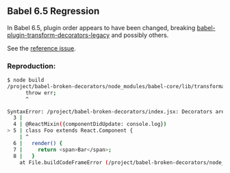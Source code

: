 ## Babel 6.5 Regression

In Babel 6.5, plugin order appears to have been changed, breaking
[babel-plugin-transform-decorators-legacy](https://github.com/loganfsmyth/babel-plugin-transform-decorators-legacy)
and possibly others.

See the [reference issue](https://github.com/loganfsmyth/babel-plugin-transform-decorators-legacy/issues/19).

### Reproduction:

```bash
$ node build
/project/babel-broken-decorators/node_modules/babel-core/lib/transformation/file/index.js:585
      throw err;
      ^

SyntaxError: /project/babel-broken-decorators/index.jsx: Decorators are not supported yet in 6.x pending proposal update.
  3 |
  4 | @ReactMixin({componentDidUpdate: console.log})
> 5 | class Foo extends React.Component {
    | ^
  6 |   render() {
  7 |     return <span>Bar</span>;
  8 |   }
    at File.buildCodeFrameError (/project/babel-broken-decorators/node_modules/babel-core/lib/transformation/file/index.js:436:15)
```
